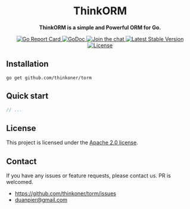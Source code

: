 <h1 align="center">
  ThinkORM
</h1>

<p align="center">
	<strong>ThinkORM is a simple and Powerful ORM for Go.</strong>
</p>

<p align="center">
	<a href="https://goreportcard.com/report/github.com/thinkoner/torm">
		<img src="https://goreportcard.com/badge/github.com/thinkoner/torm" alt="Go Report Card">
  	</a>
	<a href="https://godoc.org/github.com/thinkoner/torm">
		<img src="https://godoc.org/github.com/thinkoner/torm?status.svg" alt="GoDoc">
  	</a>
	<a href="https://gitter.im/think-go/community?utm_source=badge&utm_medium=badge&utm_campaign=pr-badge&utm_content=badge">
		<img src="https://badges.gitter.im/think-go/community.svg" alt="Join the chat">
  	</a>
	<a href="https://github.com/thinkoner/torm/releases">
		<img src="https://img.shields.io/github/release/thinkoner/torm.svg" alt="Latest Stable Version">
	</a>
	<a href="LICENSE">
		<img src="https://img.shields.io/github/license/thinkoner/torm.svg" alt="License">
	</a>
</p>


## Installation

```
go get github.com/thinkoner/torm
```

## Quick start

```go
// ...
```

## License

This project is licensed under the [Apache 2.0 license](LICENSE).

## Contact

If you have any issues or feature requests, please contact us. PR is welcomed.
- https://github.com/thinkoner/torm/issues
- duanpier@gmail.com
